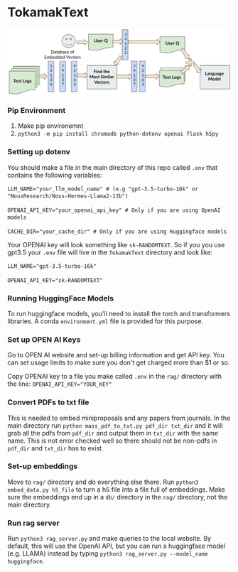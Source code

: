 # TokamakText
![](assets/chatd3d.png)
### Pip Environment
1. Make pip environemnt
2. `python3 -m pip install chromadb python-dotenv openai flask h5py`


### Setting up dotenv
You should make a file in the main directory of this repo called `.env` that contains the following variables:
```
LLM_NAME="your_llm_model_name" # (e.g "gpt-3.5-turbo-16k" or "NousResearch/Nous-Hermes-Llama2-13b")

OPENAI_API_KEY="your_openai_api_key" # Only if you are using OpenAI models

CACHE_DIR="your_cache_dir" # Only if you are using Huggingface models
```

Your OPENAI key will look something like `sk-RANDOMTEXT`. So if you you use gpt3.5 your `.env` file will live in the `TokamakText` directory and look like:
```
LLM_NAME="gpt-3.5-turbo-16k"

OPENAI_API_KEY="sk-RANDOMTEXT"
```


### Running HuggingFace Models
To run huggingface models, you'll need to install the torch and transformers libraries. A conda `environment.yml` file is provided for this purpose.



### Set up OPEN AI Keys
Go to OPEN AI website and set-up billing information and get API key. You can set usage limits to make sure you don't get charged more than $1 or so. 

Copy OPENAI key to a file you make called `.env` in the `rag/` directory with the line: `OPENAI_API_KEY="YOUR_KEY"`

### Convert PDFs to txt file
This is needed to embed miniproposals and any papers from journals. In the main directory run `python mass_pdf_to_txt.py pdf_dir txt_dir` and it will grab all the pdfs from `pdf_dir` and output them in `txt_dir` with the same name. This is not error checked well so there should not be non-pdfs in `pdf_dir` and `txt_dir` has to exist. 


### Set-up embeddings
Move to `rag/` directory and do everything else there. Run `python3 embed_data.py h5_file` to turn a h5 file into a file full of embeddings. Make sure the embeddings end up in a `db/` directory in the `rag/` directory, not the main directory. 

### Run rag server
Run `python3 rag_server.py` and make queries to the local website. By default, this will use the OpenAI API, but you can run a huggingface model (e.g. LLAMA) instead by typing `python3 rag_server.py --model_name huggingface`.
